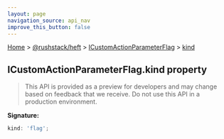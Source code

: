 ```yaml
---
layout: page
navigation_source: api_nav
improve_this_button: false
---
```



[Home](./index.md) &gt; [@rushstack/heft](./heft.md) &gt; [ICustomActionParameterFlag](./heft.icustomactionparameterflag.md) &gt; [kind](./heft.icustomactionparameterflag.kind.md)

## ICustomActionParameterFlag.kind property

> This API is provided as a preview for developers and may change based on feedback that we receive. Do not use this API in a production environment.
>

<b>Signature:</b>

```typescript
kind: 'flag';
```
